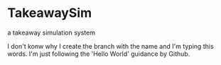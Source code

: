 # TakeawaySim
a takeaway simulation system

I don't konw why I create the branch with the name and I'm typing this words.
I'm just following the 'Hello World' guidance by Github.

